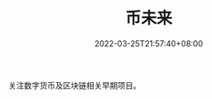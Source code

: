 ﻿---
weight: 
title: "币未来"
description: "关注数字货币及区块链相关早期项目"
date: 2022-03-25T21:57:40+08:00
lastmod: 2022-03-25T16:45:40+08:00
draft: false
authors: ["Metabd"]
featuredImage: "biweilai.jpg"
link: ""
tags: ["元宇宙资讯","币未来"]
categories: ["navigation"]
navigation: ["元宇宙资讯"]
lightgallery: true
toc: true
pinned: false
recommend: false
recommend1: false
---
关注数字货币及区块链相关早期项目。

